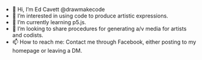 - 👋 Hi, I’m Ed Cavett @drawmakecode
- 👀 I’m interested in using code to produce artistic expressions.
- 🌱 I’m currently learning p5.js.
- 💞️ I’m looking to share procedures for generating a/v media for artists and codists.
- 📫 How to reach me: Contact me through Facebook, either posting to my homepage or leaving a DM.

<!---
Find my art-code in the p5.js Project Repository.
--->
